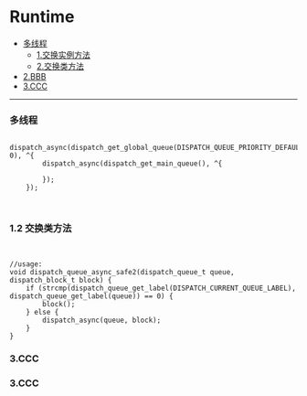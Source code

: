# Runtime


* [多线程](#1_1)
   + [1.交换实例方法](#1.交换实例方法)
	+ [2.交换类方法](#2.交换类方法)
* [2.BBB](#2.BBB)
* [3.CCC](#3.CCC)


---------------------------------------------------------------------


<h3 id="1_1">多线程</h3>

```objc
    dispatch_async(dispatch_get_global_queue(DISPATCH_QUEUE_PRIORITY_DEFAULT, 0), ^{
        dispatch_async(dispatch_get_main_queue(), ^{

        });
    });
    
    
```
<h3 id="2.交换类方法">1.2 交换类方法</h3>



```objc


//usage:
void dispatch_queue_async_safe2(dispatch_queue_t queue, dispatch_block_t block) {
    if (strcmp(dispatch_queue_get_label(DISPATCH_CURRENT_QUEUE_LABEL), dispatch_queue_get_label(queue)) == 0) {
        block();
    } else {
        dispatch_async(queue, block);
    }
}

```
<h3 id="2.BBB">3.CCC</h3>
<h3 id="3.CCC">3.CCC</h3>


